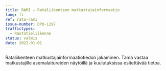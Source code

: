 ```yaml
---
title: RAMI – Rataliikenteen matkustajainformaatio
lang: fi
ref: rata-rami
issue-number: DPO-1297
traffictypes:
  - Rautatieliikenne
status: valmis
date: 2022-01-01
---
```


Rataliikenteen matkustajainformaatiotiedon jakaminen. 
Tämä vastaa matkustajille asemalaitureiden näytöillä ja kuulutuksissa esitettävää tietoa.

